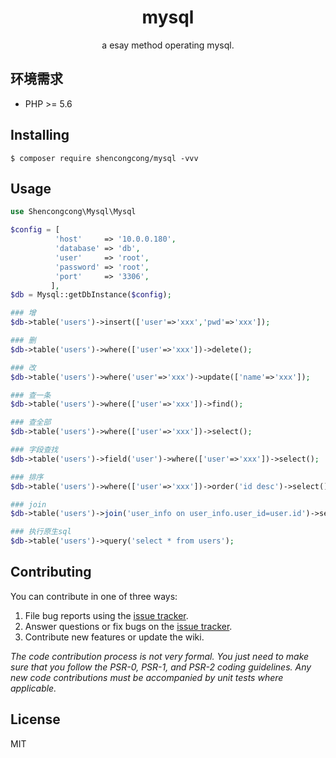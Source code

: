 <h1 align="center"> mysql </h1>

<p align="center"> a esay method operating mysql.</p>


## 环境需求

- PHP >= 5.6

## Installing

```shell
$ composer require shencongcong/mysql -vvv
```

## Usage

```php
use Shencongcong\Mysql\Mysql

$config = [
          'host'     => '10.0.0.180',
          'database' => 'db',
          'user'     => 'root',
          'password' => 'root',
          'port'     => '3306',
         ],
$db = Mysql::getDbInstance($config);

### 增
$db->table('users')->insert(['user'=>'xxx','pwd'=>'xxx']);

### 删
$db->table('users')->where(['user'=>'xxx'])->delete();

### 改
$db->table('users')->where('user'=>'xxx')->update(['name'=>'xxx']);

### 查一条
$db->table('users')->where(['user'=>'xxx'])->find();

### 查全部
$db->table('users')->where(['user'=>'xxx'])->select();

### 字段查找
$db->table('users')->field('user')->where(['user'=>'xxx'])->select();

### 排序
$db->table('users')->where(['user'=>'xxx'])->order('id desc')->select();

### join
$db->table('users')->join('user_info on user_info.user_id=user.id')->select();

### 执行原生sql
$db->table('users')->query('select * from users');

```

## Contributing

You can contribute in one of three ways:

1. File bug reports using the [issue tracker](https://github.com/shencongcong/mysql/issues).
2. Answer questions or fix bugs on the [issue tracker](https://github.com/shencongcong/mysql/issues).
3. Contribute new features or update the wiki.

_The code contribution process is not very formal. You just need to make sure that you follow the PSR-0, PSR-1, and PSR-2 coding guidelines. Any new code contributions must be accompanied by unit tests where applicable._

## License

MIT